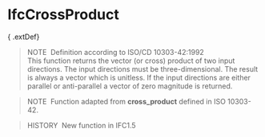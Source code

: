 # IfcCrossProduct

{ .extDef}
> NOTE&nbsp; Definition according to ISO/CD 10303-42:1992  
> This function returns the vector (or cross) product of two input directions. The input directions must be three-dimensional. The result is always a vector which is unitless. If the input directions are either parallel or anti-parallel a vector of zero magnitude is returned.

> NOTE&nbsp; Function adapted from **cross_product** defined in ISO 10303-42.

> HISTORY&nbsp; New function in IFC1.5

